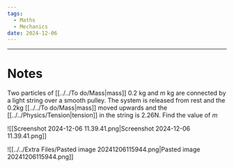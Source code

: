 ```yaml
---
tags:
  - Maths
  - Mechanics
date: 2024-12-06
---
```

---  
# Notes  
Two particles of [[../../To do/Mass|mass]] 0.2 kg and $m$ kg are connected by a light string over a smooth pulley. The system is released from rest and the 0.2kg [[../../To do/Mass|mass]] moved upwards and the [[../../Physics/Tension|tension]] in the string is 2.26N. Find the value of $m$   
  
![[Screenshot 2024-12-06 11.39.41.png|Screenshot 2024-12-06 11.39.41.png]]  
  
![[../../Extra Files/Pasted image 20241206115944.png|Pasted image 20241206115944.png]]  
  

